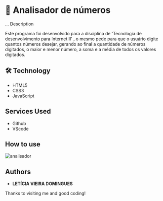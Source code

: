 # 🔢 Analisador de números

... Description

Este programa foi desenvolvido para a disciplina de 'Tecnologia de desenvolvimento para Internet II' , o mesmo pede para que o usuário digite quantos números desejar, gerando ao final a quantidade de números digitados, o maior e menor número, a soma e a média de todos os valores digitados.

## 🛠 Technology 
* HTML5
* CSS3
* JavaScript
 

## Services Used
 
* Github
* VScode

## How to use
 
![analisador](https://user-images.githubusercontent.com/91754673/221231037-080d1c68-d3c4-4ce9-97d6-ef6056c916eb.PNG)


## Authors
 
* **LETÍCIA VIEIRA DOMINGUES**
 
 
Thanks to visiting me and good coding!
